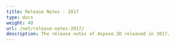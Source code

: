 ```yaml
---
title: Release Notes - 2017
type: docs
weight: 40
url: /net/release-notes-2017/
description: The release notes of Aspose.3D released in 2017.
---
```

